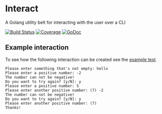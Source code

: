 # Interact
A Golang utility belt for interacting with the user over a CLI

[![Build Status](https://travis-ci.org/deiwin/interact.svg?branch=master)](https://travis-ci.org/deiwin/interact)
[![Coverage](http://gocover.io/_badge/github.com/deiwin/interact?0)](http://gocover.io/github.com/deiwin/interact)
[![GoDoc](https://godoc.org/github.com/deiwin/interact?status.svg)](https://godoc.org/github.com/deiwin/interact)

## Example interaction
To see how the following interaction can be created see the [example test](https://github.com/deiwin/interact/blob/master/example_test.go).

```
Please enter something that's not empty: hello
Please enter a positive number: -2
The number can not be negative!
Do you want to try again? [y/N]: y
Please enter a positive number: 5
Please enter another positive number: (7) -2
The number can not be negative!
Do you want to try again? [y/N]: y
Please enter another positive number: (7)
Thanks!
```
